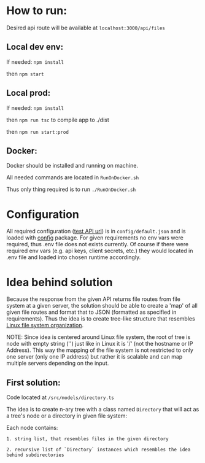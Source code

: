 # How to run:

Desired api route will be available at `localhost:3000/api/files`

## Local dev env:

If needed: `npm install`

then `npm start`


## Local prod:

If needed: `npm install`

then `npm run tsc` to compile app to ./dist

then `npm run start:prod`


## Docker:

Docker should be installed and running on machine.

All needed commands are located in `RunOnDocker.sh`

Thus only thing required is to run `./RunOnDocker.sh`

# Configuration

All required configuration ([test API url](https://rest-test-eight.vercel.app/api/test)) is in `config/default.json` and is loaded with [config](https://www.npmjs.com/package/config) package. 
For given requirements no env vars were required, thus .env file does not exists currently.
Of course if there were required env vars (e.g. api keys, client secrets, etc.) they would located in .env file and loaded into chosen runtime accordingly.

# Idea behind solution

Because the response from the given API returns file routes from file system at a given server, the solution should be able to create a 'map' of all given file routes and format that to JSON (formatted as specified in requirements).
Thus the idea is to create tree-like structure that resembles [Linux file system organization](https://medium.com/@jasurbek.go.dev/the-linux-filesystem-95673f4e3bd5).

NOTE: Since idea is centered around Linux file system, the root of tree is node with empty string ('') just like in Linux it is '/' (not the hostname or IP Address). This way the mapping of the file system is not restricted to only one server (only one IP address) but rather it is scalable and can map multiple servers depending on the input.

## First solution:

Code located at `/src/models/directory.ts`

The idea is to create n-ary tree with a class named `Directory` that will act as a tree's node or a directory in given file system:

Each node contains:

    1. string list, that resembles files in the given directory

    2. recursive list of `Directory` instances which resembles the idea behind subdirectories


